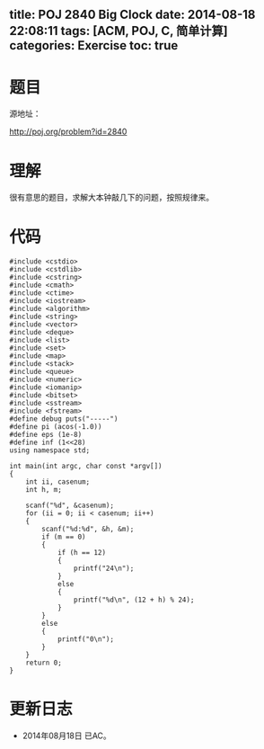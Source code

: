 title: POJ 2840 Big Clock
date: 2014-08-18 22:08:11
tags: [ACM, POJ, C, 简单计算]
categories: Exercise
toc: true
---
# 题目
源地址：

http://poj.org/problem?id=2840

# 理解
很有意思的题目，求解大本钟敲几下的问题，按照规律来。

<!-- more -->

# 代码
```
#include <cstdio>
#include <cstdlib>
#include <cstring>
#include <cmath>
#include <ctime>
#include <iostream>
#include <algorithm>
#include <string>
#include <vector>
#include <deque>
#include <list>
#include <set>
#include <map>
#include <stack>
#include <queue>
#include <numeric>
#include <iomanip>
#include <bitset>
#include <sstream>
#include <fstream>
#define debug puts("-----")
#define pi (acos(-1.0))
#define eps (1e-8)
#define inf (1<<28)
using namespace std;

int main(int argc, char const *argv[])
{
    int ii, casenum;
    int h, m;

    scanf("%d", &casenum);
    for (ii = 0; ii < casenum; ii++)
    {
        scanf("%d:%d", &h, &m);
        if (m == 0)
        {
            if (h == 12)
            {
                printf("24\n");
            }
            else
            {
                printf("%d\n", (12 + h) % 24);
            }
        }
        else
        {
            printf("0\n");
        }
    }
    return 0;
}
```

# 更新日志
- 2014年08月18日 已AC。